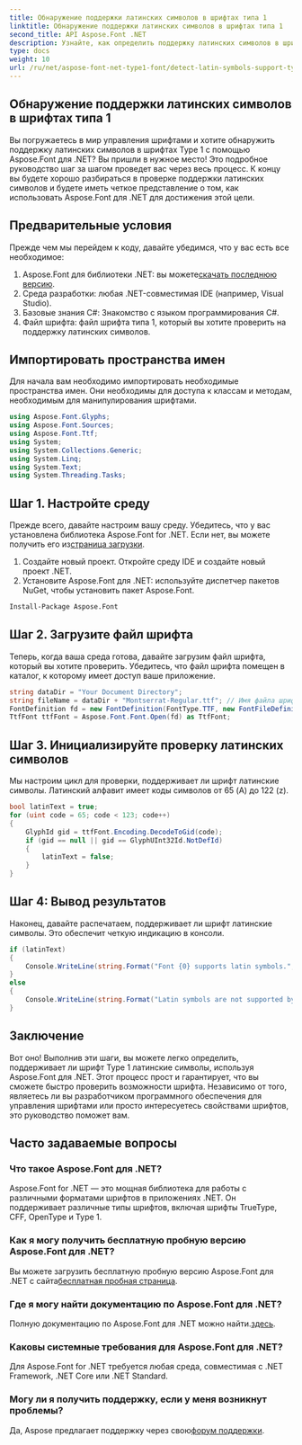 ```yaml
---
title: Обнаружение поддержки латинских символов в шрифтах типа 1
linktitle: Обнаружение поддержки латинских символов в шрифтах типа 1
second_title: API Aspose.Font .NET
description: Узнайте, как определить поддержку латинских символов в шрифтах Type 1 с помощью Aspose.Font для .NET. Следуйте нашему пошаговому руководству, чтобы найти быстрое и эффективное решение.
type: docs
weight: 10
url: /ru/net/aspose-font-net-type1-font/detect-latin-symbols-support-type1-fonts/
---
```

## Обнаружение поддержки латинских символов в шрифтах типа 1
Вы погружаетесь в мир управления шрифтами и хотите обнаружить поддержку латинских символов в шрифтах Type 1 с помощью Aspose.Font для .NET? Вы пришли в нужное место! Это подробное руководство шаг за шагом проведет вас через весь процесс. К концу вы будете хорошо разбираться в проверке поддержки латинских символов и будете иметь четкое представление о том, как использовать Aspose.Font для .NET для достижения этой цели.
## Предварительные условия
Прежде чем мы перейдем к коду, давайте убедимся, что у вас есть все необходимое:
1.  Aspose.Font для библиотеки .NET: вы можете[скачать последнюю версию](https://releases.aspose.com/font/net/).
2. Среда разработки: любая .NET-совместимая IDE (например, Visual Studio).
3. Базовые знания C#: Знакомство с языком программирования C#.
4. Файл шрифта: файл шрифта типа 1, который вы хотите проверить на поддержку латинских символов.
## Импортировать пространства имен
Для начала вам необходимо импортировать необходимые пространства имен. Они необходимы для доступа к классам и методам, необходимым для манипулирования шрифтами.
```csharp
using Aspose.Font.Glyphs;
using Aspose.Font.Sources;
using Aspose.Font.Ttf;
using System;
using System.Collections.Generic;
using System.Linq;
using System.Text;
using System.Threading.Tasks;
```
## Шаг 1. Настройте среду
 Прежде всего, давайте настроим вашу среду. Убедитесь, что у вас установлена библиотека Aspose.Font for .NET. Если нет, вы можете получить его из[страница загрузки](https://releases.aspose.com/font/net/).
1. Создайте новый проект. Откройте среду IDE и создайте новый проект .NET.
2. Установите Aspose.Font для .NET: используйте диспетчер пакетов NuGet, чтобы установить пакет Aspose.Font.
```bash
Install-Package Aspose.Font
```
## Шаг 2. Загрузите файл шрифта
Теперь, когда ваша среда готова, давайте загрузим файл шрифта, который вы хотите проверить. Убедитесь, что файл шрифта помещен в каталог, к которому имеет доступ ваше приложение.
```csharp
string dataDir = "Your Document Directory";
string fileName = dataDir + "Montserrat-Regular.ttf"; // Имя файла шрифта с полным путем
FontDefinition fd = new FontDefinition(FontType.TTF, new FontFileDefinition("ttf", new FileSystemStreamSource(fileName)));
TtfFont ttfFont = Aspose.Font.Font.Open(fd) as TtfFont;
```
## Шаг 3. Инициализируйте проверку латинских символов
Мы настроим цикл для проверки, поддерживает ли шрифт латинские символы. Латинский алфавит имеет коды символов от 65 (A) до 122 (z).
```csharp
bool latinText = true;
for (uint code = 65; code < 123; code++)
{
    GlyphId gid = ttfFont.Encoding.DecodeToGid(code);
    if (gid == null || gid == GlyphUInt32Id.NotDefId)
    {
        latinText = false;
    }
}
```
## Шаг 4: Вывод результатов
Наконец, давайте распечатаем, поддерживает ли шрифт латинские символы. Это обеспечит четкую индикацию в консоли.
```csharp
if (latinText)
{
    Console.WriteLine(string.Format("Font {0} supports latin symbols.", ttfFont.FontName));
}
else
{
    Console.WriteLine(string.Format("Latin symbols are not supported by font {0}.", ttfFont.FontName));
}
```
## Заключение
Вот оно! Выполнив эти шаги, вы можете легко определить, поддерживает ли шрифт Type 1 латинские символы, используя Aspose.Font для .NET. Этот процесс прост и гарантирует, что вы сможете быстро проверить возможности шрифта. Независимо от того, являетесь ли вы разработчиком программного обеспечения для управления шрифтами или просто интересуетесь свойствами шрифтов, это руководство поможет вам.
## Часто задаваемые вопросы
###  Что такое Aspose.Font для .NET?
Aspose.Font for .NET — это мощная библиотека для работы с различными форматами шрифтов в приложениях .NET. Он поддерживает различные типы шрифтов, включая шрифты TrueType, CFF, OpenType и Type 1.
### Как я могу получить бесплатную пробную версию Aspose.Font для .NET?
 Вы можете загрузить бесплатную пробную версию Aspose.Font для .NET с сайта[бесплатная пробная страница](https://releases.aspose.com/).
### Где я могу найти документацию по Aspose.Font для .NET?
Полную документацию по Aspose.Font для .NET можно найти.[здесь](https://reference.aspose.com/font/net/).
### Каковы системные требования для Aspose.Font для .NET?
Для Aspose.Font for .NET требуется любая среда, совместимая с .NET Framework, .NET Core или .NET Standard.
### Могу ли я получить поддержку, если у меня возникнут проблемы?
 Да, Aspose предлагает поддержку через свою[форум поддержки](https://forum.aspose.com/c/font/41).